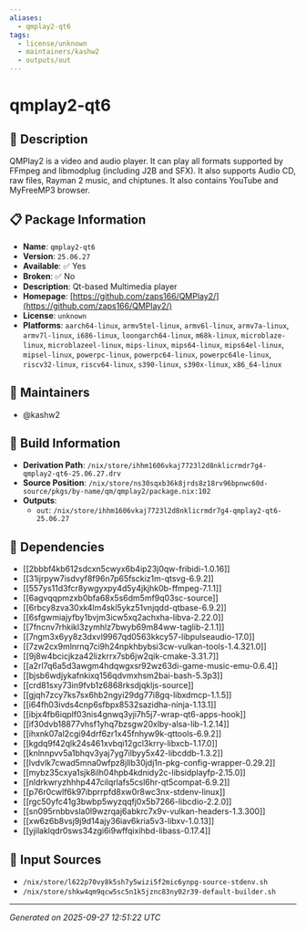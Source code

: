 ```yaml
---
aliases:
  - qmplay2-qt6
tags:
  - license/unknown
  - maintainers/kashw2
  - outputs/out
---
```


# qmplay2-qt6

## 📝 Description

QMPlay2 is a video and audio player. It can play all formats supported by
FFmpeg and libmodplug (including J2B and SFX). It also supports Audio CD,
raw files, Rayman 2 music, and chiptunes. It also contains YouTube and
MyFreeMP3 browser.


## 📋 Package Information

- **Name**: `qmplay2-qt6`
- **Version**: `25.06.27`
- **Available**: ✅ Yes
- **Broken**: ✅ No
- **Description**: Qt-based Multimedia player
- **Homepage**: [https://github.com/zaps166/QMPlay2/](https://github.com/zaps166/QMPlay2/)
- **License**: `unknown`
- **Platforms**: `aarch64-linux`, `armv5tel-linux`, `armv6l-linux`, `armv7a-linux`, `armv7l-linux`, `i686-linux`, `loongarch64-linux`, `m68k-linux`, `microblaze-linux`, `microblazeel-linux`, `mips-linux`, `mips64-linux`, `mips64el-linux`, `mipsel-linux`, `powerpc-linux`, `powerpc64-linux`, `powerpc64le-linux`, `riscv32-linux`, `riscv64-linux`, `s390-linux`, `s390x-linux`, `x86_64-linux`
## 👥 Maintainers

- @kashw2


## 🔧 Build Information

- **Derivation Path**: `/nix/store/ihhm1606vkaj7723l2d8nklicrmdr7g4-qmplay2-qt6-25.06.27.drv`
- **Source Position**: `/nix/store/ns30sqxb36k8jrds8z18rv96bpnwc60d-source/pkgs/by-name/qm/qmplay2/package.nix:102`
- **Outputs**:
  - `out`:  `/nix/store/ihhm1606vkaj7723l2d8nklicrmdr7g4-qmplay2-qt6-25.06.27`

## 🔗 Dependencies

- [[2bbbf4kb612sdcxn5cwyx6b4ip23j0qw-fribidi-1.0.16]]
- [[31ijrpyw7isdvyf8f96n7p65fsckiz1m-qtsvg-6.9.2]]
- [[557ys11d3fcr8ywgyxpy4d5y4jkjhk0b-ffmpeg-7.1.1]]
- [[6agvqqpmzxb0bfa68x5s6dm5mf9q03sc-source]]
- [[6rbcy8zva30xk4lm4skl5ykz51vnjqdd-qtbase-6.9.2]]
- [[6sfgwmiajyfby1bvjm3icw5xq2achxha-libva-2.22.0]]
- [[7fncnv7rhkikl3zymhlz7bwyb69m84ww-taglib-2.1.1]]
- [[7ngm3x6yy8z3dxvl9967qd0563kkcy57-libpulseaudio-17.0]]
- [[7zw2cx9mlnrnq7ci9h24npkhbybsi3cw-vulkan-tools-1.4.321.0]]
- [[9j8w4bcicjkza42lizkrrx7sb6jw2qik-cmake-3.31.7]]
- [[a2rl7q6a5d3awgm4hdqwgxsr92wz63di-game-music-emu-0.6.4]]
- [[bjsb6wdjykafnkixq156qdvmxhsm2bai-bash-5.3p3]]
- [[crd81sxy73in9fvb1z6868rksdjqkljs-source]]
- [[gjqh7zcy7ks7sx6hb2ngyi29dg77i8gq-libxdmcp-1.1.5]]
- [[i64fh03ivds4cnp6sfbpx8532sazidha-ninja-1.13.1]]
- [[ibjx4fb6iqplf03nis4gnwq3yji7h5j7-wrap-qt6-apps-hook]]
- [[if30dvb18877vhsf1yhq7bzsgw20xlby-alsa-lib-1.2.14]]
- [[ihxnk07al2cgi94drf6zr1x45fnhyw9k-qttools-6.9.2]]
- [[kgdq9f42qlk24s461xvbqi12gcl3krry-libxcb-1.17.0]]
- [[knlnnpvv5a1bhqv3yaj7yg7ilbyy5x42-libcddb-1.3.2]]
- [[lvdvlk7cwad5mna0wfpz8jllb30jdj1n-pkg-config-wrapper-0.29.2]]
- [[mybz35cxya1sjk8ilh04hpb4kdnidy2c-libsidplayfp-2.15.0]]
- [[nldrkwryzhhhp447cilqrlafs5csl6hr-qt5compat-6.9.2]]
- [[p76r0cwlf6k97ibprrpfd8xw0r8wc3nx-stdenv-linux]]
- [[rgc50yfc41g3bwbp5wyzqqfj0x5b7266-libcdio-2.2.0]]
- [[sn095rnbbvsla0l9wzrqaj6abkrc7x9v-vulkan-headers-1.3.300]]
- [[xw6z6b8vsj9j9d14ajy36iav6kria5v3-libxv-1.0.13]]
- [[yjilaklqdr0sws34zgi6i9wffqixihbd-libass-0.17.4]]

## 📁 Input Sources

- `/nix/store/l622p70vy8k5sh7y5wizi5f2mic6ynpg-source-stdenv.sh`
- `/nix/store/shkw4qm9qcw5sc5n1k5jznc83ny02r39-default-builder.sh`

---
*Generated on 2025-09-27 12:51:22 UTC*

